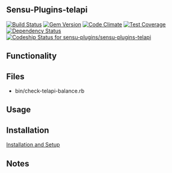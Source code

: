 ## Sensu-Plugins-telapi

[![Build Status](https://travis-ci.org/sensu-plugins/sensu-plugins-telapi.svg?branch=master)](https://travis-ci.org/sensu-plugins/sensu-plugins-telapi)
[![Gem Version](https://badge.fury.io/rb/sensu-plugins-telapi.svg)](http://badge.fury.io/rb/sensu-plugins-telapi)
[![Code Climate](https://codeclimate.com/github/sensu-plugins/sensu-plugins-telapi/badges/gpa.svg)](https://codeclimate.com/github/sensu-plugins/sensu-plugins-telapi)
[![Test Coverage](https://codeclimate.com/github/sensu-plugins/sensu-plugins-telapi/badges/coverage.svg)](https://codeclimate.com/github/sensu-plugins/sensu-plugins-telapi)
[![Dependency Status](https://gemnasium.com/sensu-plugins/sensu-plugins-telapi.svg)](https://gemnasium.com/sensu-plugins/sensu-plugins-telapi)
[ ![Codeship Status for sensu-plugins/sensu-plugins-telapi](https://codeship.com/projects/562de4e0-d5b3-0132-348c-26dfd4cc1a97/status?branch=master)](https://codeship.com/projects/78146)

## Functionality

## Files
 * bin/check-telapi-balance.rb

## Usage

## Installation

[Installation and Setup](https://github.com/sensu-plugins/documentation/blob/master/user_docs/installation_instructions.md)

## Notes
